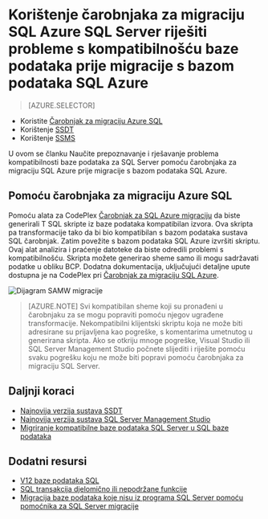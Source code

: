 <properties
   pageTitle="Rješavanje problema za kompatibilnost baze podataka sustava SQL Server prije migracije s bazom podataka SQL | Microsoft Azure"
   description="Microsoft Azure SQL baze podataka, Migracija baze podataka, kompatibilnost, čarobnjak za migraciju SQL Azure"
   services="sql-database"
   documentationCenter=""
   authors="CarlRabeler"
   manager="jhubbard"
   editor=""/>

<tags
   ms.service="sql-database"
   ms.devlang="NA"
   ms.topic="article"
   ms.tgt_pltfrm="NA"
   ms.workload="sqldb-migrate"
   ms.date="08/24/2016"
   ms.author="carlrab"/>

# <a name="use-sql-azure-migration-wizard-to-fix-sql-server-database-compatibility-issues-before-migration-to-azure-sql-database"></a>Korištenje čarobnjaka za migraciju SQL Azure SQL Server riješiti probleme s kompatibilnošću baze podataka prije migracije s bazom podataka SQL Azure

> [AZURE.SELECTOR]
- Koristite [Čarobnjak za migraciju Azure SQL](sql-database-cloud-migrate-fix-compatibility-issues.md)
- Korištenje [SSDT](sql-database-cloud-migrate-fix-compatibility-issues-ssdt.md)
- Korištenje [SSMS](sql-database-cloud-migrate-fix-compatibility-issues-ssms.md)

U ovom se članku Naučite prepoznavanje i rješavanje problema kompatibilnosti baze podataka za SQL Server pomoću čarobnjaka za migraciju SQL Azure prije migracije s bazom podataka SQL Azure.

## <a name="using-sql-azure-migration-wizard"></a>Pomoću čarobnjaka za migraciju Azure SQL

Pomoću alata za CodePlex [Čarobnjak za SQL Azure migraciju](http://sqlazuremw.codeplex.com/) da biste generirali T SQL skripte iz baze podataka kompatibilan izvora. Ova skripta pa transformacije tako da bi bio kompatibilan s bazom podataka sustava SQL čarobnjak. Zatim povežite s bazom podataka SQL Azure izvršiti skriptu. Ovaj alat analizira i praćenje datoteke da biste odredili problemi s kompatibilnošću. Skripta možete generirao sheme samo ili mogu sadržavati podatke u obliku BCP. Dodatna dokumentacija, uključujući detaljne upute dostupna je na CodePlex pri [Čarobnjak za migraciju SQL Azure](http://sqlazuremw.codeplex.com/).  

 ![Dijagram SAMW migracije](./media/sql-database-cloud-migrate/02SAMWDiagram.png)

  > [AZURE.NOTE] Svi kompatibilan sheme koji su pronađeni u čarobnjaku za se mogu popraviti pomoću njegov ugrađene transformacije. Nekompatibilni klijentski skriptu koja ne može biti adresirane su prijavljena kao pogreške, s komentarima umetnutog u generirana skripta. Ako se otkriju mnoge pogreške, Visual Studio ili SQL Server Management Studio počnete slijediti i riješite pomoću svaku pogrešku koju ne može biti popravi pomoću čarobnjaka za migraciju SQL Server.

## <a name="next-steps"></a>Daljnji koraci

- [Najnovija verzija sustava SSDT](https://msdn.microsoft.com/library/mt204009.aspx)
- [Najnovija verzija sustava SQL Server Management Studio](https://msdn.microsoft.com/library/mt238290.aspx)
- [Migriranje kompatibilne baze podataka SQL Server u SQL baze podataka](sql-database-cloud-migrate.md#migrate-a-compatible-sql-server-database-to-sql-database)

## <a name="additional-resources"></a>Dodatni resursi

- [V12 baze podataka SQL](sql-database-v12-whats-new.md)
- [SQL transakcija djelomično ili nepodržane funkcije](sql-database-transact-sql-information.md)
- [Migracija baze podataka koje nisu iz programa SQL Server pomoću pomoćnika za SQL Server migracije](http://blogs.msdn.com/b/ssma/)

